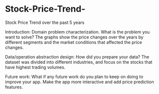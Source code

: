 # Stock-Price-Trend-
Stock Price Trend over the past 5 years

Introduction: Domain problem characterization.
What is the problem you want to solve? The graphs show the price changes over the years by different segments and the market conditions that affected the price changes.

Data/operation abstraction design:
How did you prepare your data? The dataset was divided into different industries, and focus on the stocks that have highest trading volumes.

Future work:
What if any future work do you plan to keep on doing to improve your app. 
Make the app more interactive and add price prediction features.
